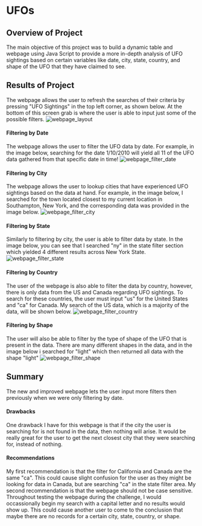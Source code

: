 # UFOs

## Overview of Project
The main objective of this project was to build a dynamic table and webpage using Java Script to provide a more in-depth analysis of UFO sightings based on certain variables like date, city, state, country, and shape of the UFO that they have claimed to see. 

## Results of Project
The webpage allows the user to refresh the searches of their criteria by pressing "UFO Sightings" in the top left corner, as shown below. At the bottom of this screen grab is where the user is able to input just some of the possible filters.
![webpage_layout](https://user-images.githubusercontent.com/68922663/104669615-61309380-56a8-11eb-89b7-c718ac671659.png)

#### Filtering by Date
The webpage allows the user to filter the UFO data by date. For example, in the image below, searching for the date 1/10/2010 will yield all 11 of the UFO data gathered from that specific date in time! 
![webpage_filter_date](https://user-images.githubusercontent.com/68922663/104669958-00558b00-56a9-11eb-9489-d8c21f505cff.png)

#### Filtering by City
The webpage allows the user to lookup cities that have experienced UFO sightings based on the data at hand. For example, in the image below, I searched for the town located closest to my current location in Southampton, New York, and the corresponding data was provided in the image below.
![webpage_filter_city](https://user-images.githubusercontent.com/68922663/104670198-65a97c00-56a9-11eb-98c7-8128f0f2c6f7.png)

#### Filtering by State
Similarly to filtering by city, the user is able to filter data by state. In the image below, you can see that I searched "ny" in the state filter section which yielded 4 different results across New York State. 
![webpage_filter_state](https://user-images.githubusercontent.com/68922663/104670404-c5a02280-56a9-11eb-9b01-f7a79661cb29.png)

#### Filtering by Country
The user of the webpage is also able to filter the data by country, however, there is only data from the US and Canada regarding UFO sightings. To search for these countries, the user must input "us" for the United States and "ca" for Canada. My search of the US data, which is a majority of the data, will be shown below. 
![webpage_filter_country](https://user-images.githubusercontent.com/68922663/104670751-6c84be80-56aa-11eb-969d-b00f474b1c90.png)

#### Filtering by Shape
The user will also be able to filter by the type of shape of the UFO that is present in the data. There are many different shapes in the data, and in the image below i searched for "light" which then returned all data with the shape "light"
![webpage_filter_shape](https://user-images.githubusercontent.com/68922663/104670917-bf5e7600-56aa-11eb-9491-055df0696141.png)

## Summary
The new and improved webpage lets the user input more filters then previously when we were only filtering by date.

#### Drawbacks
One drawback I have for this webpage is that if the city the user is searching for is not found in the data, then nothing will arise. It would be really great for the user to get the next closest city that they were searching for, instead of nothing. 

#### Recommendations
My first recommendation is that the filter for California and Canada are the same "ca". This could cause slight confusion for the user as they might be looking for data in Canada, but are searching "ca" in the state filter area. 
My second recommendation is that the webpage should not be case sensitive. Throughout testing the webpage during the challenge, I would occassionally begin my search with a capital letter and no results would show up. This could cause another user to come to the conclusion that maybe there are no records for a certain city, state, country, or shape.
